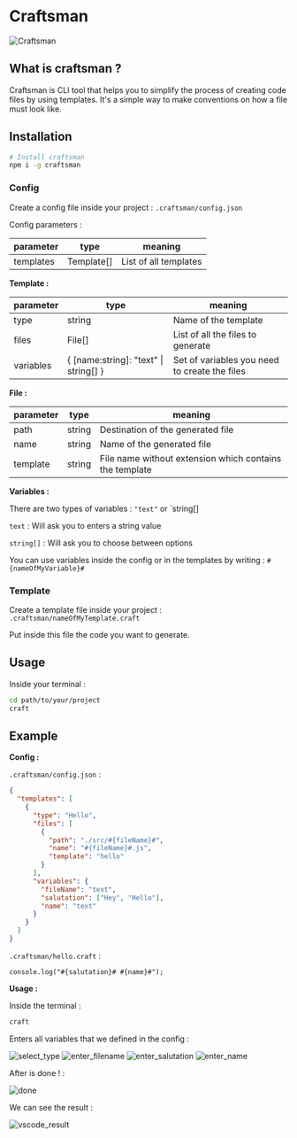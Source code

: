 # Craftsman

![Craftsman](img/craftsman.png)

## What is craftsman ?

Craftsman is CLI tool that helps you to simplify the process of creating code files by using templates.
It's a simple way to make conventions on how a file must look like.

## Installation

```bash
# Install craftsman
npm i -g craftsman
```

### Config

Create a config file inside your project : `.craftsman/config.json`

Config parameters :

| parameter | type       | meaning               |
| --------- | ---------- | --------------------- |
| templates | Template[] | List of all templates |

**Template :**

| parameter | type                                  | meaning                                       |
| --------- | ------------------------------------- | --------------------------------------------- |
| type      | string                                | Name of the template                          |
| files     | File[]                                | List of all the files to generate             |
| variables | { [name:string]: "text" \| string[] } | Set of variables you need to create the files |

**File :**

| parameter | type   | meaning                                                 |
| --------- | ------ | ------------------------------------------------------- |
| path      | string | Destination of the generated file                       |
| name      | string | Name of the generated file                              |
| template  | string | File name without extension which contains the template |

**Variables :**

There are two types of variables : `"text"` or `string[]

`text` : Will ask you to enters a string value

`string[]` : Will ask you to choose between options

You can use variables inside the config or in the templates by writing : `#{nameOfMyVariable}#`

### Template

Create a template file inside your project : `.craftsman/nameOfMyTemplate.craft`

Put inside this file the code you want to generate.

## Usage

Inside your terminal :

```bash
cd path/to/your/project
craft
```

## Example

**Config :**

`.craftsman/config.json` :

```json
{
  "templates": [
    {
      "type": "Hello",
      "files": [
        {
          "path": "./src/#{fileName}#",
          "name": "#{fileName}#.js",
          "template": "hello"
        }
      ],
      "variables": {
        "fileName": "text",
        "salutation": ["Hey", "Hello"],
        "name": "text"
      }
    }
  ]
}
```

`.craftsman/hello.craft` :

```
console.log("#{salutation}# #{name}#");
```

**Usage :**

Inside the terminal :

```bash
craft
```

Enters all variables that we defined in the config :

![select_type](img/select_type.png)
![enter_filename](img/enter_filename.png)
![enter_salutation](img/enter_salutation.png)
![enter_name](img/enter_name.png)

After is done ! :

![done](img/done.png)

We can see the result :

![vscode_result](img/vscode_result.png)
